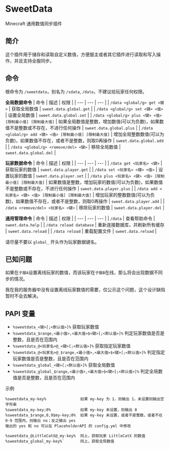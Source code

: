 # SweetData

Minecraft 通用数值同步插件

## 简介

这个插件用于储存和读取自定义数值，方便服主或者其它插件进行读取和写入操作，并且支持全服同步。

## 命令

根命令为 `/sweetdata`，别名为 `/sdata`, `/data`，不建议给玩家任何权限。

**全局数据命令**
| 命令 | 描述 | 权限 |
| --- | --- | --- |
| `/data <global/g> get <键>` | 获取全局数值 | `sweet.data.global.get` |
| `/data <global/g> set <键> <值>` | 设置全局数值 | `sweet.data.global.set` |
| `/data <global/g> plus <键> <值> [限制最小值] [限制最大值]` | 如果全局数值是整数，增加数值(可以为负数)，如果数值不是整数或不存在，不进行任何操作 | `sweet.data.global.plus` |
| `/data <global/g> add <键> <值> [限制最小值] [限制最大值]` | 增加全局整数数值(可以为负数)，如果数值不存在，或者不是整数，则取0再操作 | `sweet.data.global.add` |
| `/data <global/g> <remove/del> <键>` | 移除全局数值 | `sweet.data.global.del` |

**玩家数据命令**
| 命令 | 描述 | 权限 |
| --- | --- | --- |
| `/data get <玩家名> <键>` | 获取玩家的数值 | `sweet.data.player.get` |
| `/data set <玩家名> <键> <值>` | 设置玩家的数值 | `sweet.data.player.set` |
| `/data plus <玩家名> <键> <值> [限制最小值] [限制最大值]` | 如果数值是整数，增加玩家的数值(可以为负数)，如果数值不是整数或不存在，不进行任何操作 | `sweet.data.player.plus` |
| `/data add <玩家名> <键> <值> [限制最小值] [限制最大值]` | 增加玩家的整数数值(可以为负数)，如果数值不存在，或者不是整数，则取0再操作 | `sweet.data.player.add` |
| `/data <remove/del> <玩家名> <键>` | 移除玩家的数值 | `sweet.data.player.del` |

**通用管理命令**
| 命令 | 描述 | 权限 |
| --- | --- | --- |
| `/data` | 查看帮助命令 | `sweet.data.help` |
| `/data reload database` | 重新连接数据库，并刷新所有缓存 | `sweet.data.reload` |
| `/data reload` | 重载配置文件 | `sweet.data.reload` |

请尽量不要以 `global_` 开头作为玩家数据键名。

## 已知问题

如果在`子服A`设置离线玩家的数值，而该玩家在`子服B`在线，那么将会出现数据不同步的情况。

我在我的服务器中没有设置离线玩家数值的需要，仅公示这个问题，这个设计缺陷暂时不会去解决。

## PAPI 变量

+ `%sweetdata_<键>[;<默认值>]%` 获取玩家数值
+ `%sweetdata_$range,<最小值>,<最大值>$<键>[;<默认值>]%` 判定玩家数值是否是整数，且是否在范围内
+ `%sweetdata_@<玩家名>@_<键>[;<默认值>]%` 获取指定玩家数值
+ `%sweetdata_@<玩家名>@_$range,<最小值>,<最大值>$<键>[;<默认值>]%` 判定指定玩家数值是否是整数，且是否在范围内
+ `%sweetdata_global_<键>[;<默认值>]%` 获取全局数值
+ `%sweetdata_global_$range,<最小值>,<最大值>$<键>[;<默认值>]%` 判定全局数值是否是整数，且是否在范围内

示例
```
%sweetdata_my-key%               如果 my-key 为 1，则输出 1，未设置则输出空字符串
%sweetdata_my-key;0%             如果 my-key 未设置，则输出 0
%sweetdata_$range,0,9$my-key;0%  如果 my-key 未设置，或者不是整数，或者不在 0-9 范围内，则输出 no；反之输出 yes
输出的 yes 和 no 可以在 PlaceholderAPI 的 config.yml 中修改

%sweetdata_@LittleCatX@_my-key%  同上，获取玩家 LittleCatX 的数值
%sweetdata_global_my-key%`       同上，获取全局数值
```

